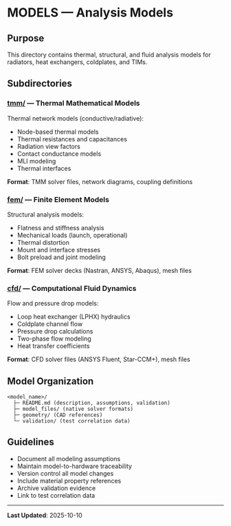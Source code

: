 # MODELS — Analysis Models

## Purpose
This directory contains thermal, structural, and fluid analysis models for radiators, heat exchangers, coldplates, and TIMs.

## Subdirectories

### [tmm/](tmm/) — Thermal Mathematical Models
Thermal network models (conductive/radiative):
- Node-based thermal models
- Thermal resistances and capacitances
- Radiation view factors
- Contact conductance models
- MLI modeling
- Thermal interfaces

**Format**: TMM solver files, network diagrams, coupling definitions

### [fem/](fem/) — Finite Element Models
Structural analysis models:
- Flatness and stiffness analysis
- Mechanical loads (launch, operational)
- Thermal distortion
- Mount and interface stresses
- Bolt preload and joint modeling

**Format**: FEM solver decks (Nastran, ANSYS, Abaqus), mesh files

### [cfd/](cfd/) — Computational Fluid Dynamics
Flow and pressure drop models:
- Loop heat exchanger (LPHX) hydraulics
- Coldplate channel flow
- Pressure drop calculations
- Two-phase flow modeling
- Heat transfer coefficients

**Format**: CFD solver files (ANSYS Fluent, Star-CCM+), mesh files

## Model Organization
```
<model_name>/
  ├─ README.md (description, assumptions, validation)
  ├─ model_files/ (native solver formats)
  ├─ geometry/ (CAD references)
  └─ validation/ (test correlation data)
```

## Guidelines
- Document all modeling assumptions
- Maintain model-to-hardware traceability
- Version control all model changes
- Include material property references
- Archive validation evidence
- Link to test correlation data

---

**Last Updated**: 2025-10-10
